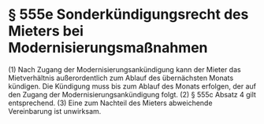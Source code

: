 # § 555e Sonderkündigungsrecht des Mieters bei Modernisierungsmaßnahmen
(1) Nach Zugang der Modernisierungsankündigung kann der Mieter das Mietverhältnis außerordentlich zum Ablauf des übernächsten Monats kündigen. Die Kündigung muss bis zum Ablauf des Monats erfolgen, der auf den Zugang der Modernisierungsankündigung folgt.
(2) § 555c Absatz 4 gilt entsprechend.
(3) Eine zum Nachteil des Mieters abweichende Vereinbarung ist unwirksam.